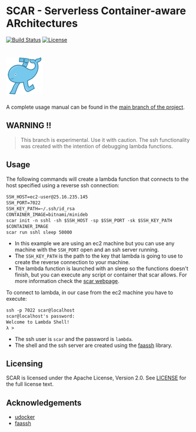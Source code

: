 # SCAR - Serverless Container-aware ARchitectures

[![Build Status](https://travis-ci.org/grycap/scar.svg?branch=master)](https://travis-ci.org/grycap/scar)
[![License](https://img.shields.io/badge/license-Apache%202-blue.svg)](https://www.apache.org/licenses/LICENSE-2.0)

# ![SCAR](scar-logo.png)

A complete usage manual can be found in the [main branch of the project](https://github.com/grycap/scar).

## WARNING !!
> This branch is experimental. Use it with caution.
> The ssh functionality was created with the intention of debugging lambda functions.

## Usage

The following commands will create a lambda function that connects to the host specified using a reverse ssh connection:
```
SSH_HOST=ec2-user@25.16.235.145
SSH_PORT=7022
SSH_KEY_PATH=~/.ssh/id_rsa
CONTAINER_IMAGE=bitnami/minideb
scar init -n sshl -sh $SSH_HOST -sp $SSH_PORT -sk $SSH_KEY_PATH $CONTAINER_IMAGE
scar run sshl sleep 50000
```
* In this example we are using an ec2 machine but you can use any machine with the `SSH_PORT` open and an ssh server running.
* The `SSH_KEY_PATH` is the path to the key that lambda is going to use to create the reverse connection to your machine.
* The lambda function is launched with an sleep so the functions doesn't finish, but you can execute any script or container that scar allows. For more information check the [scar webpage](https://grycap.github.io/scar/).

To connect to lambda, in our case from the ec2 machine you have to execute:
```
ssh -p 7022 scar@localhost
scar@localhost's password:
Welcome to Lambda Shell!
λ >
```
* The ssh user is `scar` and the password is `lambda`.
* The shell and the ssh server are created using the [faassh](https://github.com/smithclay/faassh) library.


## Licensing

SCAR is licensed under the Apache License, Version 2.0. See
[LICENSE](https://github.com/grycap/scar/blob/master/LICENSE) for the full
license text.

## Acknowledgements

* [udocker](https://github.com/indigo-dc/udocker)
* [faassh](https://github.com/smithclay/faassh)

